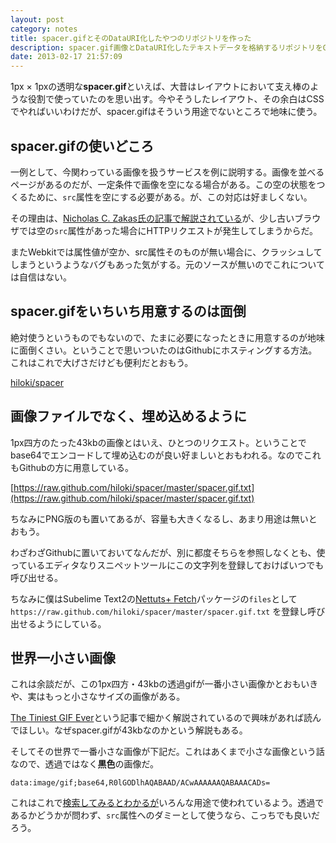 ```yaml
---
layout: post
category: notes
title: spacer.gifとそのDataURI化したやつのリポジトリを作った
description: spacer.gif画像とDataURI化したテキストデータを格納するリポジトリをGithubにつくった。
date: 2013-02-17 21:57:09
---
```

1px × 1pxの透明な**spacer.gif**といえば、大昔はレイアウトにおいて支え棒のような役割で使っていたのを思い出す。今やそうしたレイアウト、その余白はCSSでやればいいわけだが、spacer.gifはそういう用途でないところで地味に使う。

## spacer.gifの使いどころ

一例として、今関わっている画像を扱うサービスを例に説明する。画像を並べるページがあるのだが、一定条件で画像を空になる場合がある。この空の状態をつくるために、`src`属性を空にする必要がある。が、この対応は好ましくない。

その理由は、[Nicholas C. Zakas氏の記事で解説されている](http://www.nczonline.net/blog/2010/03/16/empty-string-urls-in-html-a-followup/)が、少し古いブラウザでは空の`src`属性があった場合にHTTPリクエストが発生してしまうからだ。

またWebkitでは属性値が空か、src属性そのものが無い場合に、クラッシュしてしまうというようなバグもあった気がする。元のソースが無いのでこれについては自信はない。

## spacer.gifをいちいち用意するのは面倒

絶対使うというものでもないので、たまに必要になったときに用意するのが地味に面倒くさい。ということで思いついたのはGithubにホスティングする方法。これはこれで大げさだけども便利だとおもう。

[hiloki/spacer](https://github.com/hiloki/spacer)

## 画像ファイルでなく、埋め込めるように

1px四方のたった43kbの画像とはいえ、ひとつのリクエスト。ということでbase64でエンコードして埋め込むのが良い好ましいとおもわれる。なのでこれもGithubの方に用意している。

[https://raw.github.com/hiloki/spacer/master/spacer.gif.txt](https://raw.github.com/hiloki/spacer/master/spacer.gif.txt)

ちなみにPNG版のも置いてあるが、容量も大きくなるし、あまり用途は無いとおもう。

わざわざGithubに置いておいてなんだが、別に都度そちらを参照しなくとも、使っているエディタなりスニペットツールにこの文字列を登録しておけばいつでも呼び出せる。

ちなみに僕はSubelime Text2の[Nettuts+ Fetch](http://net.tutsplus.com/articles/news/introducing-nettuts-fetch/)パッケージの`files`として `https://raw.github.com/hiloki/spacer/master/spacer.gif.txt` を登録し呼び出せるようにしている。

## 世界一小さい画像

これは余談だが、この1px四方・43kbの透過gifが一番小さい画像かとおもいきや、実はもっと小さなサイズの画像がある。

[The Tiniest GIF Ever](http://probablyprogramming.com/2009/03/15/the-tiniest-gif-ever)という記事で細かく解説されているので興味があれば読んでほしい。なぜspacer.gifが43kbなのかという解説もある。

そしてその世界で一番小さな画像が下記だ。これはあくまで小さな画像という話なので、透過ではなく**黒色**の画像だ。

`data:image/gif;base64,R0lGODlhAQABAAD/ACwAAAAAAQABAAACADs=`

これはこれで[検索してみるとわかるが](https://www.google.co.jp/#hl=ja&gs_rn=3&gs_ri=psy-ab&tok=TDUs29KgGnYshCdbNfILiw&cp=58&gs_id=4z&xhr=t&q=data%3Aimage%2Fgif%3Bbase64%2CR0lGODlhAQABAAD%2FACwAAAAAAQABAAACADs%3D&)いろんな用途で使われているよう。透過であるかどうかが問わず、`src`属性へのダミーとして使うなら、こっちでも良いだろう。